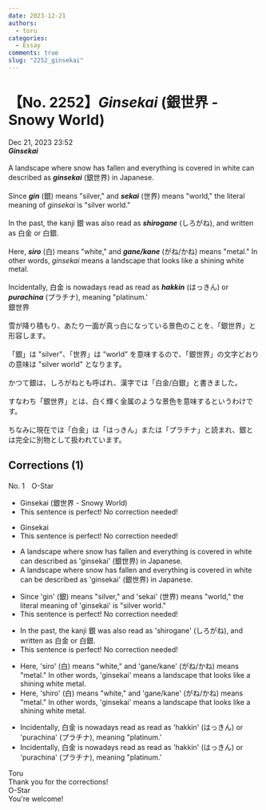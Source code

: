 ```yaml
---
date: 2023-12-21
authors:
  - toru
categories:
  - Essay
comments: true
slug: "2252_ginsekai"
---
```


# 【No. 2252】<strong><em>Ginsekai</strong></em> (銀世界 - Snowy World)
<div class="date">Dec 21, 2023 23:52</div>
<div id="post"><div id="body_show_ori">
<strong><em>Ginsekai</strong></em><br/><br/>A landscape where snow has fallen and everything is covered in white can described as <strong><em>ginsekai</em></strong> (銀世界) in Japanese.<br/><br/>Since <strong><em>gin</em></strong> (銀) means "silver," and <strong><em>sekai</em></strong> (世界) means "world," the literal meaning of  <em>ginsekai</em> is "silver world."<br/><br/>In the past, the kanji 銀 was also read as <strong><em>shirogane</em></strong> (しろがね), and written as 白金 or 白銀.<br/><br/>Here, <strong><em>siro</em></strong> (白) means "white," and <strong><em>gane/kane</em></strong> (がね/かね) means "metal." In other words, <em>ginsekai</em> means a landscape that looks like a shining white metal.<br/><br/>Incidentally, 白金 is nowadays read as read as <strong><em>hakkin</em></strong> (はっきん) or <strong><em>purachina</em></strong> (プラチナ), meaning "platinum.'
</div></div>

<!-- more -->

<div id="post_ja"><div id="body_show_mo">
銀世界<br/><br/>雪が降り積もり、あたり一面が真っ白になっている景色のことを、「銀世界」と形容します。<br/><br/>「銀」は "silver"、「世界」は "world" を意味するので、「銀世界」の文字どおりの意味は "silver world" となります。<br/><br/>かつて銀は、しろがねとも呼ばれ、漢字では「白金/白銀」と書きました。<br/><br/>すなわち「銀世界」とは、白く輝く金属のような景色を意味するというわけです。<br/><br/>ちなみに現在では「白金」は「はっきん」または「プラチナ」と読まれ、銀とは完全に別物として扱われています。
</div></div>

## Corrections (1)
<div id="block"><div class="first_name"> No. 1　<span class="just_name">O-Star</span></div><div id="block2">
<ul class="correction_field">
<li class="incorrect">Ginsekai (銀世界 - Snowy World)</li>
<li class="corrected perfect">This sentence is perfect! No correction needed!</li>
</ul>
<ul class="correction_field">
<li class="incorrect">Ginsekai</li>
<li class="corrected perfect">This sentence is perfect! No correction needed!</li>
</ul>
<ul class="correction_field">
<li class="incorrect">A landscape where snow has fallen and everything is covered in white can described as 'ginsekai' (銀世界) in Japanese.</li>
<li class="corrected correct">
A landscape where snow has fallen and everything is covered in white can <span class="f_bold">be</span> described as 'ginsekai' (銀世界) in Japanese.
</li>
</ul>
<ul class="correction_field">
<li class="incorrect">Since 'gin' (銀) means "silver," and 'sekai' (世界) means "world," the literal meaning of  'ginsekai' is "silver world."</li>
<li class="corrected perfect">This sentence is perfect! No correction needed!</li>
</ul>
<ul class="correction_field">
<li class="incorrect">In the past, the kanji 銀 was also read as 'shirogane' (しろがね), and written as 白金 or 白銀.</li>
<li class="corrected perfect">This sentence is perfect! No correction needed!</li>
</ul>
<ul class="correction_field">
<li class="incorrect">Here, 'siro' (白) means "white," and 'gane/kane' (がね/かね) means "metal." In other words, 'ginsekai' means a landscape that looks like a shining white metal.</li>
<li class="corrected correct">
Here, '<span class="f_bold">shiro</span>' (白) means "white," and 'gane/kane' (がね/かね) means "metal." In other words, 'ginsekai' means a landscape that looks like<span class="sline"><span class="f_red"> a </span></span>shining white metal.
</li>
</ul>
<ul class="correction_field">
<li class="incorrect">Incidentally, 白金 is nowadays read as read as 'hakkin' (はっきん) or 'purachina' (プラチナ), meaning "platinum.'</li>
<li class="corrected correct">
Incidentally, 白金 is nowadays read as <span class="sline"><span class="f_red">read as</span></span> 'hakkin' (はっきん) or 'purachina' (プラチナ), meaning "platinum.'
</li>
</ul>
</div><div class="name"><span class="just_name">Toru</span><br>
Thank you for the corrections!
</div>
<div class="name"><span class="just_name">O-Star</span><br>
You're welcome!
</div>
</div>
